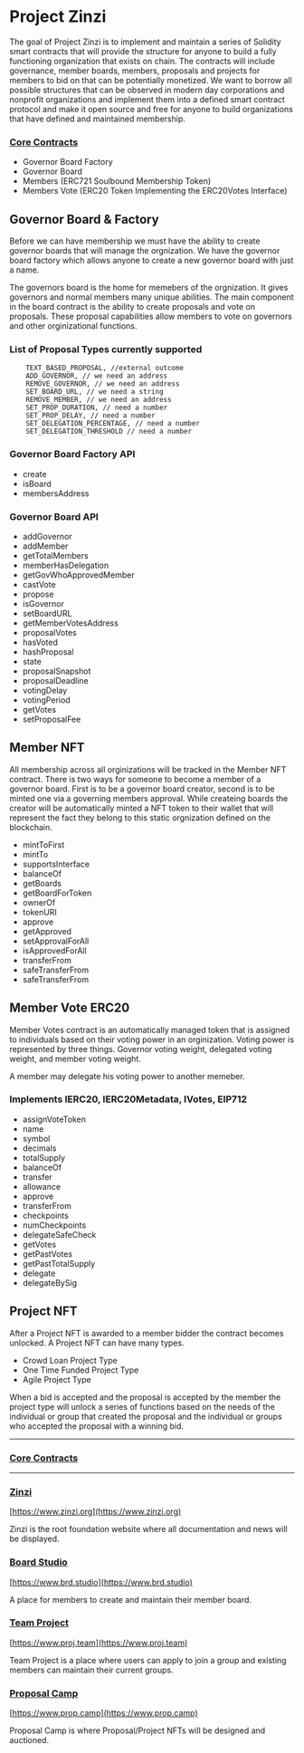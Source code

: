 # Project Zinzi


The goal of Project Zinzi is to implement and maintain a series of Solidity smart contracts that will provide the structure for anyone to build a fully functioning organization that exists on chain. The contracts will include governance, member boards, members, proposals and projects for members to bid on that can be potentially monetized. We want to borrow all possible structures that can be observed in modern day corporations and nonprofit organizations and implement them into a defined smart contract protocol and make it open source and free for anyone to build organizations that have defined and maintained membership. 


### [Core Contracts](https://github.com/zinzi-org/core-contracts)

- Governor Board Factory
- Governor Board
- Members (ERC721 Soulbound Membership Token)
- Members Vote (ERC20 Token Implementing the ERC20Votes Interface)

## Governor Board & Factory

Before we can have membership we must have the ability to create governor boards that will manage the orgnization. We have the governor board factory which allows anyone to create a new governor board with just a name. 

The governors board is the home for memebers of the orgnization. It gives governors and normal members many unique abilities. The main component in the board contract is the ability to create proposals and vote on proposals. These proposal capabilities allow members to vote on governors and other orginizational functions.

### List of Proposal Types currently supported


        TEXT_BASED_PROPOSAL, //external outcome
        ADD_GOVERNOR, // we need an address
        REMOVE_GOVERNOR, // we need an address
        SET_BOARD_URL, // we need a string
        REMOVE_MEMBER, // we need an address
        SET_PROP_DURATION, // need a number
        SET_PROP_DELAY, // need a number
        SET_DELEGATION_PERCENTAGE, // need a number
        SET_DELEGATION_THRESHOLD // need a number
        
  
### Governor Board Factory API
- create
- isBoard
- membersAddress

### Governor Board API
- addGovernor
- addMember
- getTotalMembers
- memberHasDelegation
- getGovWhoApprovedMember
- castVote
- propose
- isGovernor
- setBoardURL
- getMemberVotesAddress
- proposalVotes
- hasVoted
- hashProposal
- state
- proposalSnapshot
- proposalDeadline
- votingDelay
- votingPeriod
- getVotes
- setProposalFee


## Member NFT

All membership across all orginizations will be tracked in the Member NFT contract. There is two ways for someone to become a member of a governor board. First is to be a governor board creator, second is to be minted one via a governing members approval. While createing boards the creator will be automatically minted a NFT token to their wallet that will represent the fact they belong to this static orgnization defined on the blockchain. 

- mintToFirst
- mintTo
- supportsInterface
- balanceOf
- getBoards
- getBoardForToken
- ownerOf
- tokenURI
- approve
- getApproved
- setApprovalForAll
- isApprovedForAll
- transferFrom
- safeTransferFrom
- safeTransferFrom

## Member Vote ERC20

Member Votes contract is an automatically managed token that is assigned to individuals based on their voting power in an orginization. Voting power is represented by three things. Governor voting weight, delegated voting weight, and member voting weight. 

A member may delegate his voting power to another memeber.

### Implements IERC20, IERC20Metadata, IVotes, EIP712 

- assignVoteToken
- name
- symbol
- decimals
- totalSupply
- balanceOf
- transfer
- allowance
- approve
- transferFrom
- checkpoints
- numCheckpoints
- delegateSafeCheck
- getVotes
- getPastVotes
- getPastTotalSupply
- delegate
- delegateBySig


## Project NFT

After a Project NFT is awarded to a member bidder the contract becomes unlocked. A Project NFT can have many types. 

- Crowd Loan Project Type
- One Time Funded Project Type
- Agile Project Type

When a bid is accepted and the proposal is accepted by the member the project type will unlock a series of functions  based on the needs of the individual or group that created the proposal and the individual or groups who accepted the proposal with a winning bid. 

----------

### [Core Contracts](https://github.com/zinzi-org/core-contracts)

-----------

### [Zinzi](https://github.com/zinzi-org/zinzi)

[https://www.zinzi.org](https://www.zinzi.org)

Zinzi is the root foundation website where all documentation and news will be displayed.

### [Board Studio](https://github.com/zinzi-org/brd-studio)

[https://www.brd.studio](https://www.brd.studio)

A place for members to create and maintain their member board.

### [Team Project](https://github.com/zinzi-org/proj-team)

[https://www.proj.team](https://www.proj.team)

Team Project is a place where users can apply to join a group and existing members can maintain their current groups.

### [Proposal Camp](https://github.com/zinzi-org/prop-camp)

[https://www.prop.camp](https://www.prop.camp)

Proposal Camp is where Proposal/Project NFTs will be designed and auctioned.







